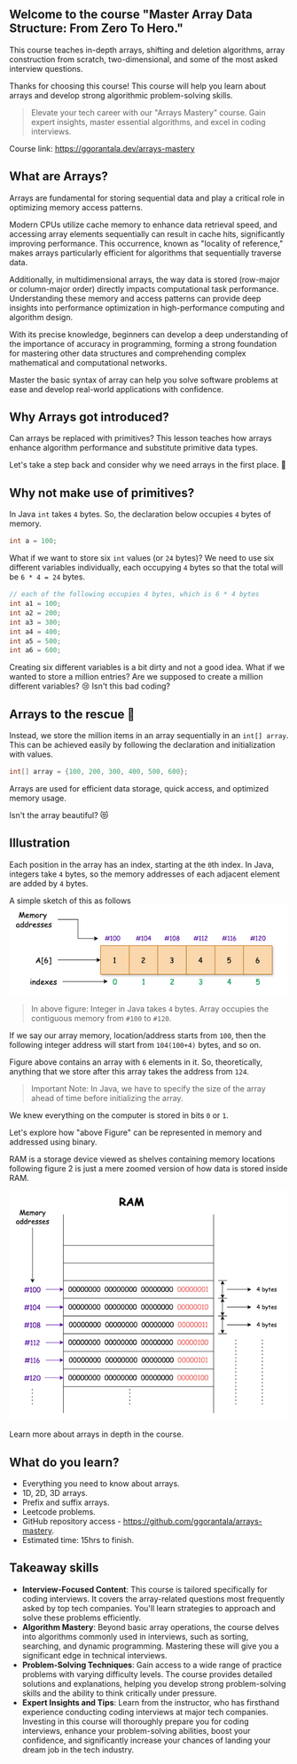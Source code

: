 ## Welcome to the course "Master Array Data Structure: From Zero To Hero."

This course teaches in-depth arrays, shifting and deletion algorithms, array construction from scratch, two-dimensional, and some of the most asked interview questions.

Thanks for choosing this course! This course will help you learn about arrays and develop strong algorithmic problem-solving skills.

> Elevate your tech career with our "Arrays Mastery" course. Gain expert insights, master essential algorithms, and excel in coding interviews.

Course link: https://ggorantala.dev/arrays-mastery

## What are Arrays?
Arrays are fundamental for storing sequential data and play a critical role in optimizing memory access patterns.

Modern CPUs utilize cache memory to enhance data retrieval speed, and accessing array elements sequentially can result in cache hits, significantly improving performance. This occurrence, known as "locality of reference," makes arrays particularly efficient for algorithms that sequentially traverse data.

Additionally, in multidimensional arrays, the way data is stored (row-major or column-major order) directly impacts computational task performance. Understanding these memory and access patterns can provide deep insights into performance optimization in high-performance computing and algorithm design.

With its precise knowledge, beginners can develop a deep understanding of the importance of accuracy in programming, forming a strong foundation for mastering other data structures and comprehending complex mathematical and computational networks.

Master the basic syntax of array can help you solve software problems at ease and develop real-world applications with confidence.

## Why Arrays got introduced?
Can arrays be replaced with primitives? This lesson teaches how arrays enhance algorithm performance and substitute primitive data types.

Let's take a step back and consider why we need arrays in the first place. 🤔
## Why not make use of primitives?
In Java `int` takes `4` bytes. So, the declaration below occupies `4` bytes of memory.

```java
int a = 100;
```

What if we want to store six `int` values (or `24` bytes)? We need to use six different variables individually, each occupying `4` bytes so that the total will be `6 * 4 = 24` bytes.

```java
// each of the following occupies 4 bytes, which is 6 * 4 bytes
int a1 = 100;
int a2 = 200;
int a3 = 300;
int a4 = 400;
int a5 = 500;
int a6 = 600;
```
Creating six different variables is a bit dirty and not a good idea. What if we wanted to store a million entries? Are we supposed to create a million different variables? 😢 Isn't this bad coding?

## Arrays to the rescue 🤩
Instead, we store the million items in an array sequentially in an `int[] array`. This can be achieved easily by following the declaration and initialization with values.

```java
int[] array = {100, 200, 300, 400, 500, 600};
```
Arrays are used for efficient data storage, quick access, and optimized memory usage.

Isn't the array beautiful? 😻

## Illustration
Each position in the array has an index, starting at the `0`th index. In Java, integers take `4` bytes, so the memory addresses of each adjacent element are added by `4` bytes.


A simple sketch of this as follows
![img.png](arrays-with-memory-addresses.png)

> In above figure: Integer in Java takes `4` bytes. Array occupies the contiguous memory from `#100` to `#120`.

If we say our array memory, location/address starts from `100`, then the following integer address will start from `104(100+4)` bytes, and so on.

Figure above contains an array with `6` elements in it. So, theoretically, anything that we store after this array takes the address from `124`.

> Important Note: In Java, we have to specify the size of the array ahead of time before initializing the array.

We knew everything on the computer is stored in bits `0` or `1`.

Let's explore how "above Figure" can be represented in memory and addressed using binary.

RAM is a storage device viewed as shelves containing memory locations following figure 2 is just a mere zoomed version of how data is stored inside RAM.

![img_1.png](arrays-view-in-RAM.png)

Learn more about arrays in depth in the course. 

## What do you learn?
- Everything you need to know about arrays.
- 1D, 2D, 3D arrays.
- Prefix and suffix arrays.
- Leetcode problems.
- GitHub repository access - https://github.com/ggorantala/arrays-mastery.
- Estimated time: 15hrs to finish.

## Takeaway skills
  - **Interview-Focused Content**: This course is tailored specifically for coding interviews. It covers the array-related questions most frequently asked by top tech companies. You'll learn strategies to approach and solve these problems efficiently.
  - **Algorithm Mastery**: Beyond basic array operations, the course delves into algorithms commonly used in interviews, such as sorting, searching, and dynamic programming. Mastering these will give you a significant edge in technical interviews.
  - **Problem-Solving Techniques**: Gain access to a wide range of practice problems with varying difficulty levels. The course provides detailed solutions and explanations, helping you develop strong problem-solving skills and the ability to think critically under pressure.
  - **Expert Insights and Tips**: Learn from the instructor, who has firsthand experience conducting coding interviews at major tech companies.
  Investing in this course will thoroughly prepare you for coding interviews, enhance your problem-solving abilities, boost your confidence, and significantly increase your chances of landing your dream job in the tech industry.

